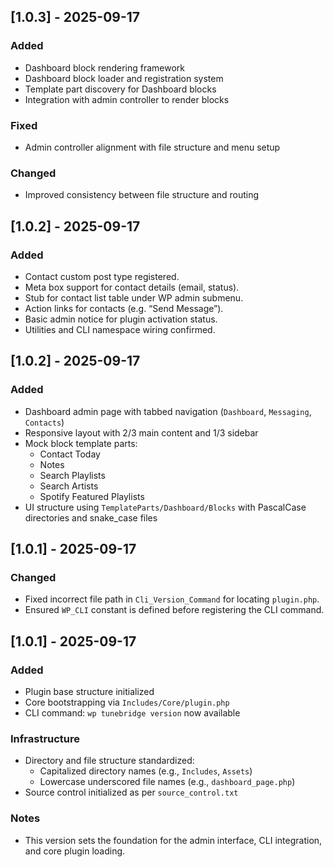 
## [1.0.3] - 2025-09-17
### Added
- Dashboard block rendering framework
- Dashboard block loader and registration system
- Template part discovery for Dashboard blocks
- Integration with admin controller to render blocks

### Fixed
- Admin controller alignment with file structure and menu setup

### Changed
- Improved consistency between file structure and routing


## [1.0.2] - 2025-09-17
### Added
- Contact custom post type registered.
- Meta box support for contact details (email, status).
- Stub for contact list table under WP admin submenu.
- Action links for contacts (e.g. “Send Message”).
- Basic admin notice for plugin activation status.
- Utilities and CLI namespace wiring confirmed.

## [1.0.2] - 2025-09-17
### Added
- Dashboard admin page with tabbed navigation (`Dashboard`, `Messaging`, `Contacts`)
- Responsive layout with 2/3 main content and 1/3 sidebar
- Mock block template parts:
  - Contact Today
  - Notes
  - Search Playlists
  - Search Artists
  - Spotify Featured Playlists
- UI structure using `TemplateParts/Dashboard/Blocks` with PascalCase directories and snake_case files


## [1.0.1] - 2025-09-17
### Changed
- Fixed incorrect file path in `Cli_Version_Command` for locating `plugin.php`.
- Ensured `WP_CLI` constant is defined before registering the CLI command.

## [1.0.1] - 2025-09-17
### Added
- Plugin base structure initialized
- Core bootstrapping via `Includes/Core/plugin.php`
- CLI command: `wp tunebridge version` now available

### Infrastructure
- Directory and file structure standardized:
  - Capitalized directory names (e.g., `Includes`, `Assets`)
  - Lowercase underscored file names (e.g., `dashboard_page.php`)
- Source control initialized as per `source_control.txt`

### Notes
- This version sets the foundation for the admin interface, CLI integration, and core plugin loading.
